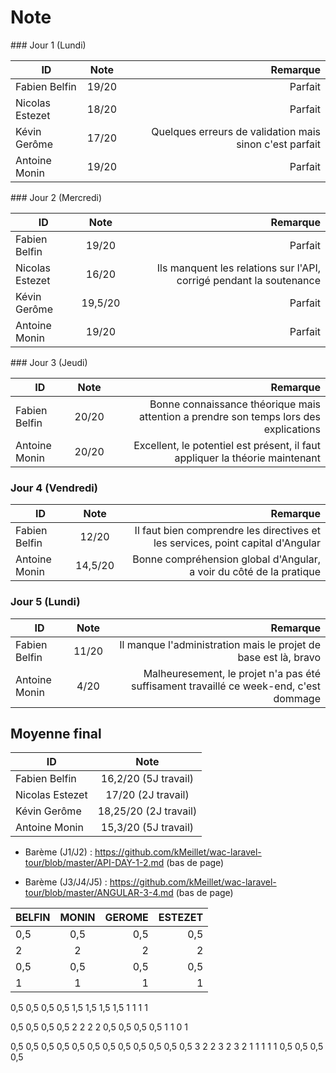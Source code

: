 # Note

### Jour 1 (Lundi)

| ID              | Note          | Remarque  |
| ----------------|:-------------:| -----:|
| Fabien Belfin   | 19/20         | Parfait |
| Nicolas Estezet | 18/20         | Parfait |
| Kévin Gerôme    | 17/20         | Quelques erreurs de validation mais sinon c'est parfait |
| Antoine Monin   | 19/20         | Parfait |

### Jour 2 (Mercredi)

| ID              | Note          | Remarque  |
| ----------------|:-------------:| -----:|
| Fabien Belfin   | 19/20         | Parfait |
| Nicolas Estezet | 16/20         | Ils manquent les relations sur l'API, corrigé pendant la soutenance |
| Kévin Gerôme    | 19,5/20       | Parfait |
| Antoine Monin   | 19/20         | Parfait |

### Jour 3 (Jeudi)

| ID              | Note          | Remarque  |
| ----------------|:-------------:| -----:|
| Fabien Belfin   | 20/20         | Bonne connaissance théorique mais attention a prendre son temps lors des explications
| Antoine Monin   | 20/20         | Excellent, le potentiel est présent, il faut appliquer la théorie maintenant |

### Jour 4 (Vendredi)

| ID              | Note          | Remarque  |
| ----------------|:-------------:| -----:|
| Fabien Belfin   | 12/20         | Il faut bien comprendre les directives et les services, point capital d'Angular |
| Antoine Monin   | 14,5/20       | Bonne compréhension global d'Angular, a voir du côté de la pratique  |

### Jour 5 (Lundi)

| ID              | Note          | Remarque  |
| ----------------|:-------------:| -----:|
| Fabien Belfin   | 11/20         | Il manque l'administration mais le projet de base est là, bravo |
| Antoine Monin   | 4/20          | Malheuresement, le projet n'a pas été suffisament travaillé ce week-end, c'est dommage |

## Moyenne final

| ID              | Note
| ----------------|:-------------:|
| Fabien Belfin   | 16,2/20 (5J travail)
| Nicolas Estezet | 17/20 (2J travail)
| Kévin Gerôme    | 18,25/20 (2J travail)
| Antoine Monin   | 15,3/20 (5J travail)

- Barème (J1/J2) : https://github.com/kMeillet/wac-laravel-tour/blob/master/API-DAY-1-2.md (bas de page)

- Barème (J3/J4/J5) : https://github.com/kMeillet/wac-laravel-tour/blob/master/ANGULAR-3-4.md (bas de page)

BELFIN|MONIN|GEROME|ESTEZET
|-----|:-----:|-----:|-----:|
| 0,5	| 0,5	  |0,5	 | 0,5
| 2 	| 2	    |2     | 2
| 0,5	| 0,5	  |0,5	 | 0,5
| 1	  | 1     |1	   |1

			
0,5	0,5	0,5	0,5
1,5	1,5	1,5	1,5
1	1	1	1
			
0,5	0,5	0,5	0,5
2	2	2	2
0,5	0,5	0,5	0,5
1	1	0	1
			
0,5	0,5	0,5	0,5
0,5	0,5	0,5	0,5
0,5	0,5	0,5	0,5
3	2	2	3
2	3	2	1
1	1	1	1
0,5	0,5	0,5	0,5

